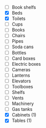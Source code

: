 - [ ] Book shelfs
- [x] Beds
- [x] Toilets
- [ ] Cups
- [ ] Books
- [ ] Chairs
- [ ] Pipes
- [ ] Soda cans
- [ ] Bottles
- [ ] Card boxes
- [ ] Electric boxes
- [ ] Cameras
- [ ] Lanterns
- [ ] Elevators
- [ ] Toolboxes
- [ ] Shelfs
- [ ] Vents
- [ ] Machinery
- [ ] Gas tanks
- [x] Cabinets (1)
- [x] Tables (1)